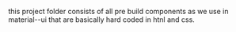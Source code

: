 this project folder consists of all pre build components as we use in material--ui that are basically hard coded in htnl and css.
